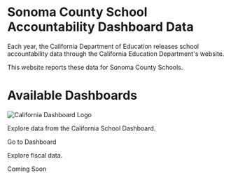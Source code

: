 # Sonoma County School Accountability Dashboard Data

Each year, the California Department of Education releases school accountability data through the California Education Department's website.

This website reports these data for Sonoma County Schools.

# Available Dashboards

<div class="grid grid-cols-1 md:grid-cols-2 gap-4">

<Card title="" size="max-w-sm" padding="p-4" style="text-center bg-white border border-gray-200 rounded-lg shadow-sm" >

![California Dashboard Logo](ca-dash-logo.png)

Explore data from the California School Dashboard.

<LinkButton url='/CA-dashboard/'>
    Go to Dashboard
</LinkButton>

</Card>

<Card title="California Fiscal Data" size="max-w-sm" padding="p-4" style="text-center bg-white border border-gray-200 rounded-lg shadow-sm" >

Explore fiscal data.

<LinkButton url=''>
    Coming Soon
</LinkButton>

</Card>

</div>
